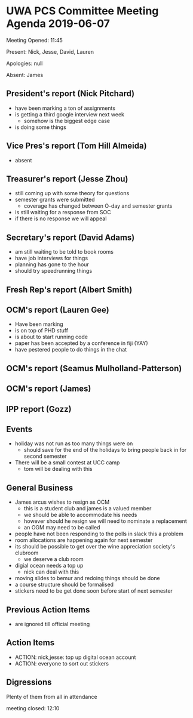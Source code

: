 # UWA PCS Committee Meeting Agenda 2019-06-07

Meeting Opened: 11:45

Present: Nick, Jesse, David, Lauren

Apologies: null

Absent: James

## President's report (Nick Pitchard)

- have been marking a ton of assignments
- is getting a third google interview next week
  - somehow is the biggest edge case
- is doing some things

## Vice Pres's report (Tom Hill Almeida)

- absent

## Treasurer's report (Jesse Zhou)

- still coming up with some theory for questions
- semester grants were submitted
  - coverage has changed between O-day and semester grants
- is still waiting for a response from SOC
- if there is no response we will appeal

## Secretary's report (David Adams)

- am still waiting to be told to book rooms
- have job interviews for things
- planning has gone to the hour
- should try speedrunning things

## Fresh Rep's report (Albert Smith)


## OCM's report (Lauren Gee)

- Have been marking
- is on top of PHD stuff
- is about to start running code
- paper has been accepted by a conference in fiji (YAY)
- have pestered people to do things in the chat

## OCM's report (Seamus Mulholland-Patterson)


## OCM's report (James)


## IPP report (Gozz)


## Events

- holiday was not run as too many things were on
  - should save for the end of the holidays to bring people back in for second semester
- There will be a small contest at UCC camp
  - tom will be dealing with this

## General Business

- James arcus wishes to resign as OCM
  - this is a student club and james is a valued member
  - we should be able to accommodate his needs
  - however should he resign we will need to nominate a replacement
  - an OGM may need to be called
- people have not been responding to the polls in slack this a problem
- room allocations are happening again for next semester
- its should be possible to get over the wine appreciation society's clubroom
  - we deserve a club room
- digial ocean needs a top up
  - nick can deal with this
- moving slides to bemur and redoing things should be done
- a course structure should be formalised
- stickers need to be get done soon before start of next semester
  

## Previous Action Items

- are ignored till official meeting

## Action Items

- ACTION: nick,jesse: top up digital ocean account
- ACTION: everyone to sort out stickers

## Digressions

Plenty of them from all in attendance

meeting closed: 12:10
